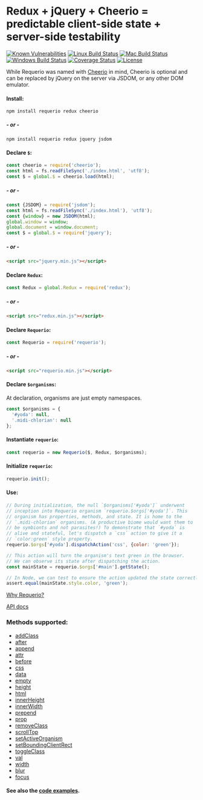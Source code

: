 # Redux + jQuery + Cheerio = predictable client-side state + server-side testability

[![Known Vulnerabilities][snyk-image]][snyk-url]
[![Linux Build Status][linux-image]][linux-url]
[![Mac Build Status][mac-image]][mac-url]
[![Windows Build Status][windows-image]][windows-url]
[![Coverage Status][coveralls-image]][coveralls-url]
[![License][license-image]][license-url]

While Requerio was named with 
<a href="https://www.npmjs.com/package/cheerio" target="_blank">Cheerio</a> in 
mind, Cheerio is optional and can be replaced by jQuery on the server via JSDOM, 
or any other DOM emulator.

#### Install:

```shell
npm install requerio redux cheerio
```

##### - or -

```shell
npm install requerio redux jquery jsdom
```

#### Declare `$`:

```javascript
const cheerio = require('cheerio');
const html = fs.readFileSync('./index.html', 'utf8');
const $ = global.$ = cheerio.load(html);
```

##### - or -

```javascript
const {JSDOM} = require('jsdom');
const html = fs.readFileSync('./index.html'), 'utf8');
const {window} = new JSDOM(html);
global.window = window;
global.document = window.document;
const $ = global.$ = require('jquery');
```

##### - or -

```html
<script src="jquery.min.js"></script>
```

#### Declare `Redux`:

```javascript
const Redux = global.Redux = require('redux');
```

##### - or -

```html
<script src="redux.min.js"></script>
```

#### Declare `Requerio`:

```javascript
const Requerio = require('requerio');
```

##### - or -

```html
<script src="requerio.min.js"></script>
```

#### Declare `$organisms`:

At declaration, organisms are just empty namespaces.

```javascript
const $organisms = {
  '#yoda': null,
  '.midi-chlorian': null
};
```

#### Instantiate `requerio`:

```javascript
const requerio = new Requerio($, Redux, $organisms);
```

#### Initialize `requerio`:

```javascript
requerio.init();
```

#### Use:

```javascript
// During initialization, the null `$organisms['#yoda']` underwent
// inception into Requerio organism `requerio.$orgs['#yoda']`. This
// organism has properties, methods, and state. It is home to the
// `.midi-chlorian` organisms. (A productive biome would want them to
// be symbionts and not parasites!) To demonstrate that `#yoda` is
// alive and stateful, let's dispatch a `css` action to give it a
// `color:green` style property.
requerio.$orgs['#yoda'].dispatchAction('css', {color: 'green'});

// This action will turn the organism's text green in the browser.
// We can observe its state after dispatching the action.
const mainState = requerio.$orgs['#main'].getState();

// In Node, we can test to ensure the action updated the state correctly.
assert.equal(mainState.style.color, 'green');
```

[Why Requerio?](docs/why-requerio.md)

[API docs](docs/README.md)

### Methods supported:

* [addClass](docs/methods.md#addclassclasses)
* [after](docs/methods.md#aftercontent)
* [append](docs/methods.md#appendcontent)
* [attr](docs/methods.md#attrattributes)
* [before](docs/methods.md#beforecontent)
* [css](docs/methods.md#cssproperties)
* [data](docs/methods.md#datakeyvalues)
* [empty](docs/methods.md#empty)
* [height](docs/methods.md#heightvalue)
* [html](docs/methods.md#htmlhtmlstring)
* [innerHeight](docs/methods.md#innerheightvalue)
* [innerWidth](docs/methods.md#innerwidthvalue)
* [prepend](docs/methods.md#prependcontent)
* [prop](docs/methods.md#propproperties)
* [removeClass](docs/methods.md#removeclassclasses)
* [scrollTop](docs/methods.md#scrolltopvalue)
* [setActiveOrganism](docs/methods.md#setactiveorganismselector)
* [setBoundingClientRect](docs/methods.md#setboundingclientrectboundingclientrect)
* [toggleClass](docs/methods.md#toggleclassclasses)
* [val](docs/methods.md#valvalue)
* [width](docs/methods.md#widthvalue)
* [blur](docs/methods.md#blur)
* [focus](docs/methods.md#focus)

#### See also the <a href="https://github.com/electric-eloquence/requerio/tree/master/examples" target="_blank">code examples</a>.

[snyk-image]: https://snyk.io/test/github/electric-eloquence/requerio/master/badge.svg
[snyk-url]: https://snyk.io/test/github/electric-eloquence/requerio/master

[linux-image]: https://github.com/electric-eloquence/requerio/workflows/Linux%20build/badge.svg?branch=master
[linux-url]: https://github.com/electric-eloquence/requerio/actions?query=workflow%3A"Linux+build"

[mac-image]: https://github.com/electric-eloquence/requerio/workflows/Mac%20build/badge.svg?branch=master
[mac-url]: https://github.com/electric-eloquence/requerio/actions?query=workflow%3A"Mac+build"

[windows-image]: https://github.com/electric-eloquence/requerio/workflows/Windows%20build/badge.svg?branch=master
[windows-url]: https://github.com/electric-eloquence/requerio/actions?query=workflow%3A"Windows+build"

[coveralls-image]: https://img.shields.io/coveralls/electric-eloquence/requerio/master.svg
[coveralls-url]: https://coveralls.io/r/electric-eloquence/requerio

[license-image]: https://img.shields.io/github/license/electric-eloquence/requerio.svg
[license-url]: https://raw.githubusercontent.com/electric-eloquence/requerio/master/LICENSE
